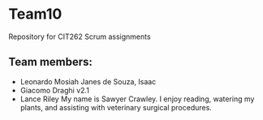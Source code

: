 # Team10
Repository for CIT262 Scrum assignments

## Team members:

 * Leonardo Mosiah Janes de Souza, Isaac
 * Giacomo Draghi v2.1
 * Lance Riley
My name is Sawyer Crawley. I enjoy reading, watering my plants, and assisting with veterinary surgical procedures. 
